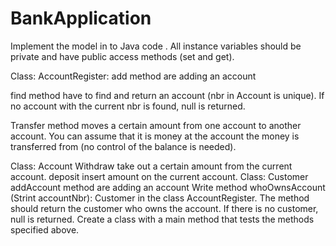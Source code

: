# BankApplication

 
Implement the model in to Java code . All instance variables should be private and have public access
methods (set and get).

Class: AccountRegister:
add method are adding an account 

find method have to find and return an account (nbr in Account is unique). If no account with the
current nbr is found, null is returned. 

Transfer method moves a certain amount from one account to another account. You can assume that it
is money at the account the money is transferred from (no control of the balance is needed).

Class: Account
Withdraw take out a certain amount from the current account. 
deposit insert amount on the current account. 
Class: Customer
addAccount method are adding an account 
Write method whoOwnsAccount (Strint accountNbr): Customer
in the class AccountRegister. The method should return the customer who owns the account. If there is
no customer, null is returned. 
Create a class with a main method that tests the methods specified above.
